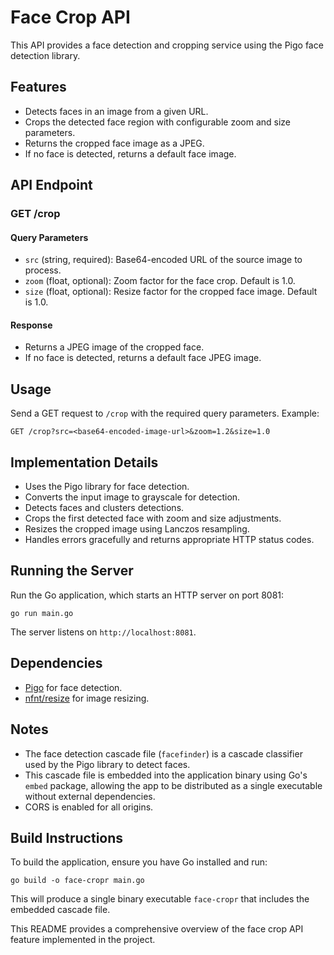 # Face Crop API

This API provides a face detection and cropping service using the Pigo face detection library.

## Features

- Detects faces in an image from a given URL.
- Crops the detected face region with configurable zoom and size parameters.
- Returns the cropped face image as a JPEG.
- If no face is detected, returns a default face image.

## API Endpoint

### GET /crop

#### Query Parameters

- `src` (string, required): Base64-encoded URL of the source image to process.
- `zoom` (float, optional): Zoom factor for the face crop. Default is 1.0.
- `size` (float, optional): Resize factor for the cropped face image. Default is 1.0.

#### Response

- Returns a JPEG image of the cropped face.
- If no face is detected, returns a default face JPEG image.

## Usage

Send a GET request to `/crop` with the required query parameters. Example:

```
GET /crop?src=<base64-encoded-image-url>&zoom=1.2&size=1.0
```

## Implementation Details

- Uses the Pigo library for face detection.
- Converts the input image to grayscale for detection.
- Detects faces and clusters detections.
- Crops the first detected face with zoom and size adjustments.
- Resizes the cropped image using Lanczos resampling.
- Handles errors gracefully and returns appropriate HTTP status codes.

## Running the Server

Run the Go application, which starts an HTTP server on port 8081:

```
go run main.go
```

The server listens on `http://localhost:8081`.

## Dependencies

- [Pigo](https://github.com/esimov/pigo) for face detection.
- [nfnt/resize](https://github.com/nfnt/resize) for image resizing.

## Notes

- The face detection cascade file (`facefinder`) is a cascade classifier used by the Pigo library to detect faces.
- This cascade file is embedded into the application binary using Go's `embed` package, allowing the app to be distributed as a single executable without external dependencies.
- CORS is enabled for all origins.

## Build Instructions

To build the application, ensure you have Go installed and run:

```
go build -o face-cropr main.go
```

This will produce a single binary executable `face-cropr` that includes the embedded cascade file.

This README provides a comprehensive overview of the face crop API feature implemented in the project.